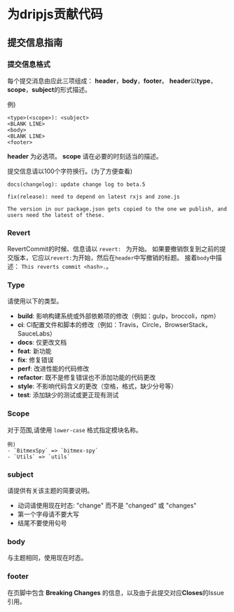 # 为dripjs贡献代码

## 提交信息指南

### 提交信息格式
每个提交消息由应此三项组成： **header**，**body**，**footer**。
**header**以**type**，**scope**，**subject**的形式描述。

例)
```
<type>(<scope>): <subject>
<BLANK LINE>
<body>
<BLANK LINE>
<footer>
```

**header** 为必选项。 **scope** 请在必要的时刻适当的描述。

提交信息请以100个字符换行。(为了方便查看)


```
docs(changelog): update change log to beta.5
```
```
fix(release): need to depend on latest rxjs and zone.js

The version in our package.json gets copied to the one we publish, and users need the latest of these.
```

### Revert
RevertCommit的时候、信息请以 `revert: ` 为开始。
如果要撤销恢复到之前的提交版本，它应以`revert:`为开始，然后在`header`中写撤销的标题。 接着`body`中描述： `This reverts commit <hash>.`。

### Type
请使用以下的类型。

* **build**: 影响构建系统或外部依赖项的修改（例如：gulp，broccoli，npm）
* **ci**: CI配置文件和脚本的修改（例如：Travis，Circle，BrowserStack，SauceLabs）
* **docs**: 仅更改文档
* **feat**: 新功能
* **fix**: 修复错误
* **perf**: 改进性能的代码修改
* **refactor**: 既不是修复错误也不添加功能的代码更改
* **style**: 不影响代码含义的更改（空格，格式，缺少分号等）
* **test**: 添加缺少的测试或更正现有测试

### Scope
对于范围,请使用 `lower-case` 格式指定模块名称。

```text
例) 
- `BitmexSpy` => `bitmex-spy`
- `Utils` => `utils` 
```

### subject
请提供有关该主题的简要说明。

* 动词请使用现在时态: "change" 而不是 "changed" 或 "changes"
* 第一个字母请不要大写
* 结尾不要使用句号

### body
与主题相同，使用现在时态。

### footer

在页脚中包含 **Breaking Changes** 的信息，以及由于此提交对应**Closes**的Issue引用。